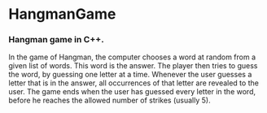 # HangmanGame

### Hangman game in C++.

In the game of Hangman, the computer chooses a word at random from a given list of words. 
This word is the answer. The player then tries to guess the word, by guessing one letter at a time. 
Whenever the user guesses a letter that is in the answer, all occurrences of that letter are revealed to the user. 
The game ends when the user has guessed every letter in the word, before he reaches the allowed number of strikes (usually 5).
